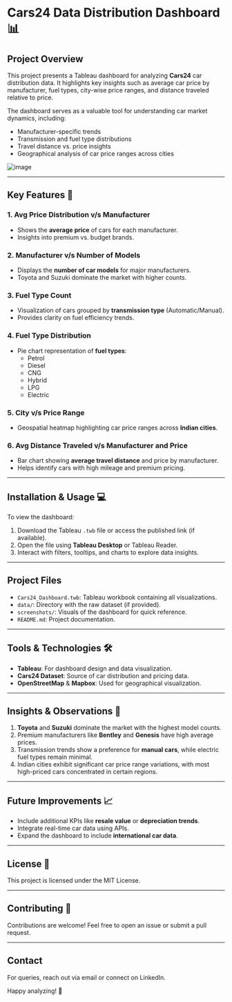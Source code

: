 # Cars24 Data Distribution Dashboard 📊

## Project Overview
This project presents a Tableau dashboard for analyzing **Cars24** car distribution data. It highlights key insights such as average car price by manufacturer, fuel types, city-wise price ranges, and distance traveled relative to price. 

The dashboard serves as a valuable tool for understanding car market dynamics, including:
- Manufacturer-specific trends
- Transmission and fuel type distributions
- Travel distance vs. price insights
- Geographical analysis of car price ranges across cities


![image](https://github.com/user-attachments/assets/6cd54762-bd15-4d24-8803-d1e4359a6d20)


---

## Key Features 🚗
### 1. **Avg Price Distribution v/s Manufacturer**
   - Shows the **average price** of cars for each manufacturer.
   - Insights into premium vs. budget brands.

### 2. **Manufacturer v/s Number of Models**
   - Displays the **number of car models** for major manufacturers.
   - Toyota and Suzuki dominate the market with higher counts.

### 3. **Fuel Type Count**
   - Visualization of cars grouped by **transmission type** (Automatic/Manual).
   - Provides clarity on fuel efficiency trends.

### 4. **Fuel Type Distribution**
   - Pie chart representation of **fuel types**:
     - Petrol
     - Diesel
     - CNG
     - Hybrid
     - LPG
     - Electric

### 5. **City v/s Price Range**
   - Geospatial heatmap highlighting car price ranges across **Indian cities**.

### 6. **Avg Distance Traveled v/s Manufacturer and Price**
   - Bar chart showing **average travel distance** and price by manufacturer.
   - Helps identify cars with high mileage and premium pricing.

---

## Installation & Usage 💻
To view the dashboard:
1. Download the Tableau `.twb` file or access the published link (if available).
2. Open the file using **Tableau Desktop** or Tableau Reader.
3. Interact with filters, tooltips, and charts to explore data insights.

---

## Project Files
- `Cars24_Dashboard.twb`: Tableau workbook containing all visualizations.
- `data/`: Directory with the raw dataset (if provided).
- `screenshots/`: Visuals of the dashboard for quick reference.
- `README.md`: Project documentation.

---

## Tools & Technologies 🛠
- **Tableau**: For dashboard design and data visualization.
- **Cars24 Dataset**: Source of car distribution and pricing data.
- **OpenStreetMap** & **Mapbox**: Used for geographical visualization.

---

## Insights & Observations 🔎
1. **Toyota** and **Suzuki** dominate the market with the highest model counts.
2. Premium manufacturers like **Bentley** and **Genesis** have high average prices.
3. Transmission trends show a preference for **manual cars**, while electric fuel types remain minimal.
4. Indian cities exhibit significant car price range variations, with most high-priced cars concentrated in certain regions.

---

## Future Improvements 📈
- Include additional KPIs like **resale value** or **depreciation trends**.
- Integrate real-time car data using APIs.
- Expand the dashboard to include **international car data**.

---

## License 📜
This project is licensed under the MIT License.

---

## Contributing 🤝
Contributions are welcome! Feel free to open an issue or submit a pull request.

---

## Contact
For queries, reach out via email or connect on LinkedIn.

Happy analyzing! 🚀
